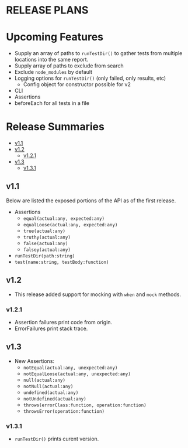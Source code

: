 # RELEASE PLANS <!-- omit in toc -->

# Upcoming Features <!-- omit in toc -->

- Supply an array of paths to `runTestDir()` to gather tests from multiple locations into the same report.
- Supply array of paths to exclude from search
- Exclude `node_modules` by default
- Logging options for `runTestDir()` (only failed, only results, etc)
  - Config object for constructor possible for v2
- CLI
- Assertions
- beforeEach for all tests in a file

# Release Summaries <!-- omit in toc -->

- [v1.1](#v11)
- [v1.2](#v12)
  - [v1.2.1](#v121)
- [v1.3](#v13)
  - [v1.3.1](#v131)


## v1.1
Below are listed the exposed portions of the API as of the first release.

- Assertions
  - `equal(actual:any, expected:any)`
  - `equalLoose(actual:any, expected:any)`
  - `true(actual:any)`
  - `truthy(actual:any)`
  - `false(actual:any)`
  - `falsey(actual:any)`
- `runTestDir(path:string)`
- `test(name:string, testBody:function)`

## v1.2
- This release added support for mocking with `when` and `mock` methods.

### v1.2.1
- Assertion failures print code from origin.
- ErrorFailures print stack trace.


## v1.3
- New Assertions:
  - `notEqual(actual:any, unexpected:any)`
  - `notEqualLoose(actual:any, unexpected:any)`
  - `null(actual:any)`
  - `notNull(actual:any)`
  - `undefined(actual:any)`
  - `notUndefined(actual:any)`
  - `throws(errorClass:function, operation:function)`
  - `throwsError(operation:function)`
 
### v1.3.1
- `runTestDir()` prints curent version.